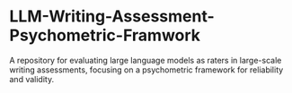 # LLM-Writing-Assessment-Psychometric-Framwork
A repository for evaluating large language models as raters in large-scale writing assessments, focusing on a psychometric framework for reliability and validity.
